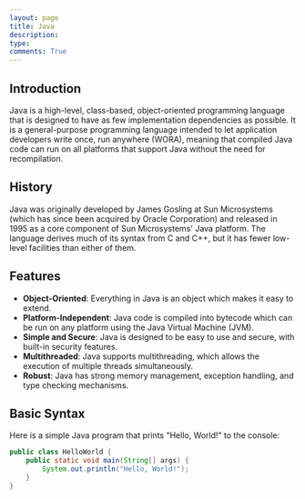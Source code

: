 ```yaml
---
layout: page
title: Java
description: 
type: 
comments: True
---
```


## Introduction
Java is a high-level, class-based, object-oriented programming language that is designed to have as few implementation dependencies as possible. It is a general-purpose programming language intended to let application developers write once, run anywhere (WORA), meaning that compiled Java code can run on all platforms that support Java without the need for recompilation.

## History
Java was originally developed by James Gosling at Sun Microsystems (which has since been acquired by Oracle Corporation) and released in 1995 as a core component of Sun Microsystems' Java platform. The language derives much of its syntax from C and C++, but it has fewer low-level facilities than either of them.

## Features
- **Object-Oriented**: Everything in Java is an object which makes it easy to extend.
- **Platform-Independent**: Java code is compiled into bytecode which can be run on any platform using the Java Virtual Machine (JVM).
- **Simple and Secure**: Java is designed to be easy to use and secure, with built-in security features.
- **Multithreaded**: Java supports multithreading, which allows the execution of multiple threads simultaneously.
- **Robust**: Java has strong memory management, exception handling, and type checking mechanisms.

## Basic Syntax
Here is a simple Java program that prints "Hello, World!" to the console:

```java
public class HelloWorld {
    public static void main(String[] args) {
        System.out.println("Hello, World!");
    }
}